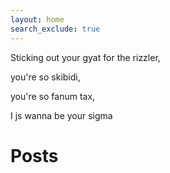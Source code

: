 ```yaml
---
layout: home
search_exclude: true
---
```

Sticking out your gyat for the rizzler,

you're so skibidi,

you're so fanum tax, 

I js wanna be your sigma

# Posts
